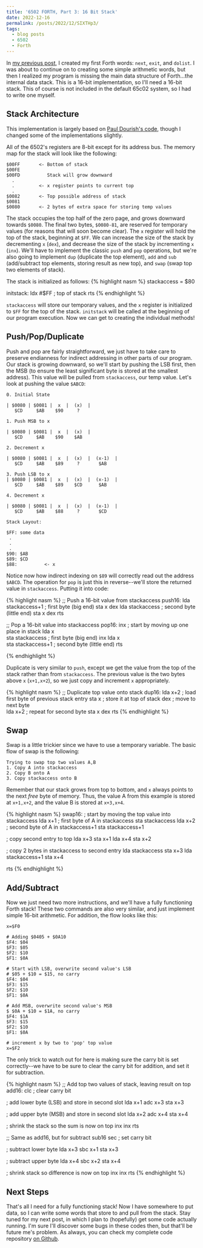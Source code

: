 ```yaml
---
title: '6502 FORTH, Part 3: 16 Bit Stack'
date: 2022-12-16
permalink: /posts/2022/12/SIXTHp3/
tags:
  - blog posts
  - 6502
  - Forth
---
```


In [my previous post](https://www.ahl27.com/posts/2022/12/SIXTHp2/), I created my first Forth words: `next`, `exit`, and `dolist`. I was about to continue on to creating some simple arithmetic words, but then I realized my program is missing the main data structure of Forth...the internal data stack. This is a 16-bit implementation, so I'll need a 16-bit stack. This of course is not included in the default 65c02 system, so I had to write one myself.

Stack Architecture
---------------

This implementation is largely based on [Paul Dourish's code](https://github.com/dourish/mitemon/blob/master/stack.a65), though I changed some of the implementations slightly. 

All of the 6502's registers are 8-bit except for its address bus. The memory map for the stack will look like the following:

```
$00FF       <- Bottom of stack
$00FE
$00FD          Stack will grow downward
  .
  .         <- x register points to current top
  .
$0082       <- Top possible address of stack 
$0081
$0080       <- 2 bytes of extra space for storing temp values
```

The stack occupies the top half of the zero page, and grows downward towards `$0080`. The final two bytes, `$0080-81`, are reserved for temporary values (for reasons that will soon become clear). The `x` register will hold the top of the stack, beginning at `$FF`. We can increase the size of the stack by decrementing `x` (`dex`), and decrease the size of the stack by incrementing `x` (`inx`). We'll have to implement the classic `push` and `pop` operations, but we're also going to implement `dup` (duplicate the top element), `add` and `sub` (add/subtract top elements, storing result as new top), and `swap` (swap top two elements of stack).

The stack is initialized as follows:
{% highlight nasm %}
stackaccess = $80

initstack:
  ldx #$FF              ; top of stack
  rts
{% endhighlight %}

`stackaccess` will store our temporary values, and the `x` register is initialized to `$FF` for the top of the stack. `initstack` will be called at the beginning of our program execution. Now we can get to creating the individual methods!

Push/Pop/Duplicate
---------

Push and pop are fairly straightforward, we just have to take care to preserve endianness for indirect addressing in other parts of our program. Our stack is growing downward, so we'll start by pushing the LSB first, then the MSB (to ensure the least significant byte is stored at the smallest address). This value will be pulled from `stackaccess`, our temp value. Let's look at pushing the value `$ABCD`:

```
0. Initial State

| $0080 | $0081 |  x  |  (x)  |
   $CD     $AB    $90     ?

1. Push MSB to x

| $0080 | $0081 |  x  |  (x)  |
   $CD     $AB    $90    $AB

2. Decrement x

| $0080 | $0081 |  x  |  (x)  |  (x-1)  |
   $CD     $AB    $89     ?       $AB

3. Push LSB to x
| $0080 | $0081 |  x  |  (x)  |  (x-1)  |
   $CD     $AB    $89    $CD      $AB

4. Decrement x

| $0080 | $0081 |  x  |  (x)  |  (x-1)  |
   $CD     $AB    $88     ?       $CD

Stack Layout:

$FF: some data
 .
 .
 .
$90: $AB
$89: $CD
$88:          <- x
``` 
Notice now how indirect indexing on `$89` will correctly read out the address `$ABCD`. The operation for `pop` is just this in reverse--we'll store the returned value in `stackaccess`. Putting it into code:

{% highlight nasm %}
;; Push a 16-bit value from stackaccess
push16:
  lda stackaccess+1     ; first byte (big end)
  sta x
  dex
  lda stackaccess       ; second byte (little end)
  sta x
  dex 
  rts

;; Pop a 16-bit value into stackaccess
pop16:
  inx                 ; start by moving up one place in stack
  lda x               
  sta stackaccess     ; first byte (big end)
  inx
  lda x               
  sta stackaccess+1   ; second byte (little end)
  rts

{% endhighlight %}

Duplicate is very similar to `push`, except we get the value from the top of the stack rather than from `stackaccess`. The previous value is the two bytes above `x` (`x+1,x+2`), so we just copy and increment `x` appropriately.

{% highlight nasm %}
;; Duplicate top value onto stack
dup16:
  lda x+2     ; load first byte of previous stack entry
  sta x       ; store it at top of stack
  dex         ; move to next byte          
  lda x+2     ; repeat for second byte
  sta x
  dex
  rts
{% endhighlight %}

Swap 
--------

Swap is a little trickier since we have to use a temporary variable. The basic flow of swap is the following:
```
Trying to swap top two values A,B
1. Copy A into stackaccess
2. Copy B onto A
3. Copy stackaccess onto B
```

Remember that our stack grows from top to bottom, and `x` always points to the next *free* byte of memory. Thus, the  value A from this example is stored at `x+1,x+2`, and the value B is stored at `x+3,x+4`.

{% highlight nasm %}
swap16:
  ; start by moving the top value into stackaccess
  lda x+1                     ; first byte of A in stackaccess
  sta stackaccess
  lda x+2                     ; second byte of A in stackaccess+1
  sta stackaccess+1

  ; copy second entry to top
  lda x+3
  sta x+1
  lda x+4
  sta x+2

  ; copy 2 bytes in stackaccess to second entry
  lda stackaccess
  sta x+3
  lda stackaccess+1
  sta x+4

  rts
  {% endhighlight %}


Add/Subtract
------------
Now we just need two more instructions, and we'll have a fully functioning Forth stack! These two commands are also very similar, and just implement simple 16-bit arithmetic. For addition, the flow looks like this:

```
x=$F0

# Adding $0405 + $0A10
$F4: $04
$F3: $05
$F2: $10
$F1: $0A

# Start with LSB, overwrite second value's LSB
# $05 + $10 = $15, no carry
$F4: $04
$F3: $15
$F2: $10
$F1: $0A

# Add MSB, overwrite second value's MSB
$ $0A + $10 = $1A, no carry
$F4: $1A
$F3: $15
$F2: $10
$F1: $0A

# increment x by two to 'pop' top value
x=$F2
```

The only trick to watch out for here is making sure the carry bit is set correctly--we have to be sure to clear the carry bit for addition, and set it for subtraction.

{% highlight nasm %}
;; Add top two values of stack, leaving result on top
add16:
  clc                 ; clear carry bit

  ; add lower byte (LSB) and store in second slot
  lda x+1
  adc x+3
  sta x+3

  ; add upper byte (MSB) and store in second slot
  lda x+2
  adc x+4
  sta x+4

  ; shrink the stack so the sum is now on top
  inx
  inx
  rts

;; Same as add16, but for subtract
sub16
  sec                 ; set carry bit

  ; subtract lower byte
  lda x+3
  sbc x+1
  sta x+3

  ; subtract upper byte
  lda x+4
  sbc x+2
  sta x+4

  ; shrink stack so difference is now on top
  inx
  inx
  rts
{% endhighlight %}


Next Steps
--------

That's all I need for a fully functioning stack! Now I have somewhere to put data, so I can write some words that store to and pull from the stack. Stay tuned for my next post, in which I plan to (hopefully) get some code actually running. I'm sure I'll discover some bugs in these codes then, but that'll be future me's problem. As always, you can check my complete code repository [on Github](https://github.com/ahl27/FORTH).
